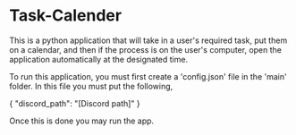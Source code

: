 # Task-Calender
This is a python application that will take in a user's required task, put them on a calendar, and then if the process is on the user's computer, open the application automatically at the designated time.

To run this application, you must first create a 'config.json' file in the 'main' folder. In this file you must put the following,

{
    "discord_path": "[Discord path]"
}

Once this is done you may run the app.